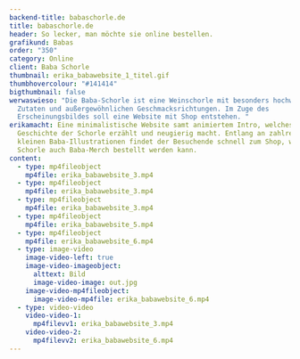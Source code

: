 ```yaml
---
backend-title: babaschorle.de
title: babaschorle.de
header: So lecker, man möchte sie online bestellen.
grafikund: Babas
order: "350"
category: Online
client: Baba Schorle
thumbnail: erika_babawebsite_1_titel.gif
thumbhovercolour: "#141414"
bigthumbnail: false
werwaswieso: "Die Baba-Schorle ist eine Weinschorle mit besonders hochwertigen
  Zutaten und außergewöhnlichen Geschmacksrichtungen. Im Zuge des
  Erscheinungsbildes soll eine Website mit Shop entstehen. "
erikamacht: Eine minimalistische Website samt animiertem Intro, welches die
  Geschichte der Schorle erzählt und neugierig macht. Entlang an zahlreichen
  kleinen Baba-Illustrationen findet der Besuchende schnell zum Shop, wo neben
  Schorle auch Baba-Merch bestellt werden kann.
content:
  - type: mp4fileobject
    mp4file: erika_babawebsite_3.mp4
  - type: mp4fileobject
    mp4file: erika_babawebsite_3.mp4
  - type: mp4fileobject
    mp4file: erika_babawebsite_3.mp4
  - type: mp4fileobject
    mp4file: erika_babawebsite_5.mp4
  - type: mp4fileobject
    mp4file: erika_babawebsite_6.mp4
  - type: image-video
    image-video-left: true
    image-video-imageobject:
      alttext: Bild
      image-video-image: out.jpg
    image-video-mp4fileobject:
      image-video-mp4file: erika_babawebsite_6.mp4
  - type: video-video
    video-video-1:
      mp4filevv1: erika_babawebsite_3.mp4
    video-video-2:
      mp4filevv2: erika_babawebsite_6.mp4
---
```

